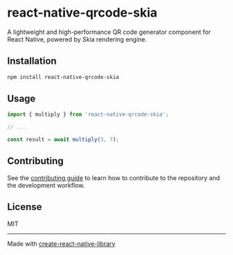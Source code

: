 # react-native-qrcode-skia

A lightweight and high-performance QR code generator component for React Native, powered by Skia rendering engine.

## Installation

```sh
npm install react-native-qrcode-skia
```

## Usage

```js
import { multiply } from 'react-native-qrcode-skia';

// ...

const result = await multiply(3, 7);
```

## Contributing

See the [contributing guide](CONTRIBUTING.md) to learn how to contribute to the repository and the development workflow.

## License

MIT

---

Made with [create-react-native-library](https://github.com/callstack/react-native-builder-bob)
